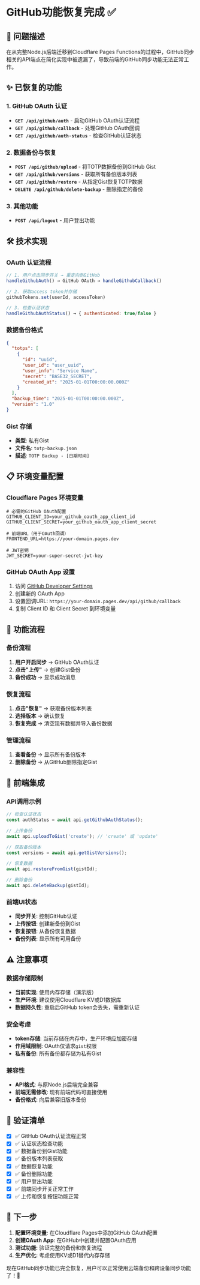 # GitHub功能恢复完成 ✅

## 🔧 问题描述

在从完整Node.js后端迁移到Cloudflare Pages Functions的过程中，GitHub同步相关的API端点在简化实现中被遗漏了，导致前端的GitHub同步功能无法正常工作。

## ✨ 已恢复的功能

### 1. GitHub OAuth 认证
- **`GET /api/github/auth`** - 启动GitHub OAuth认证流程
- **`GET /api/github/callback`** - 处理GitHub OAuth回调
- **`GET /api/github/auth-status`** - 检查GitHub认证状态

### 2. 数据备份与恢复
- **`POST /api/github/upload`** - 将TOTP数据备份到GitHub Gist
- **`GET /api/github/versions`** - 获取所有备份版本列表
- **`GET /api/github/restore`** - 从指定Gist恢复TOTP数据
- **`DELETE /api/github/delete-backup`** - 删除指定的备份

### 3. 其他功能
- **`POST /api/logout`** - 用户登出功能

## 🛠️ 技术实现

### OAuth 认证流程
```javascript
// 1. 用户点击同步开关 → 重定向到GitHub
handleGithubAuth() → GitHub OAuth → handleGithubCallback()

// 2. 获取access token并存储
githubTokens.set(userId, accessToken)

// 3. 检查认证状态
handleGithubAuthStatus() → { authenticated: true/false }
```

### 数据备份格式
```json
{
  "totps": [
    {
      "id": "uuid",
      "user_id": "user_uuid", 
      "user_info": "Service Name",
      "secret": "BASE32_SECRET",
      "created_at": "2025-01-01T00:00:00.000Z"
    }
  ],
  "backup_time": "2025-01-01T00:00:00.000Z",
  "version": "1.0"
}
```

### Gist 存储
- **类型**: 私有Gist
- **文件名**: `totp-backup.json`
- **描述**: `TOTP Backup - [日期时间]`

## 📋 环境变量配置

### Cloudflare Pages 环境变量
```env
# 必需的GitHub OAuth配置
GITHUB_CLIENT_ID=your_github_oauth_app_client_id
GITHUB_CLIENT_SECRET=your_github_oauth_app_client_secret

# 前端URL（用于OAuth回调）
FRONTEND_URL=https://your-domain.pages.dev

# JWT密钥
JWT_SECRET=your-super-secret-jwt-key
```

### GitHub OAuth App 设置
1. 访问 [GitHub Developer Settings](https://github.com/settings/developers)
2. 创建新的 OAuth App
3. 设置回调URL: `https://your-domain.pages.dev/api/github/callback`
4. 复制 Client ID 和 Client Secret 到环境变量

## 🔄 功能流程

### 备份流程
1. **用户开启同步** → GitHub OAuth认证
2. **点击"上传"** → 创建Gist备份
3. **备份成功** → 显示成功消息

### 恢复流程  
1. **点击"恢复"** → 获取备份版本列表
2. **选择版本** → 确认恢复
3. **恢复完成** → 清空现有数据并导入备份数据

### 管理流程
1. **查看备份** → 显示所有备份版本
2. **删除备份** → 从GitHub删除指定Gist

## 🎯 前端集成

### API调用示例
```javascript
// 检查认证状态
const authStatus = await api.getGithubAuthStatus();

// 上传备份
await api.uploadToGist('create'); // 'create' 或 'update'

// 获取备份版本
const versions = await api.getGistVersions();

// 恢复数据
await api.restoreFromGist(gistId);

// 删除备份
await api.deleteBackup(gistId);
```

### 前端UI状态
- **同步开关**: 控制GitHub认证
- **上传按钮**: 创建新备份到Gist
- **恢复按钮**: 从备份恢复数据
- **备份列表**: 显示所有可用备份

## ⚠️ 注意事项

### 数据存储限制
- **当前实现**: 使用内存存储（演示版）
- **生产环境**: 建议使用Cloudflare KV或D1数据库
- **数据持久性**: 重启后GitHub token会丢失，需重新认证

### 安全考虑
- **token存储**: 当前存储在内存中，生产环境应加密存储
- **作用域限制**: OAuth仅请求`gist`权限
- **私有备份**: 所有备份都存储为私有Gist

### 兼容性
- **API格式**: 与原Node.js后端完全兼容
- **前端无需修改**: 现有前端代码可直接使用
- **备份格式**: 向后兼容旧版本备份

## 🎉 验证清单

- [x] ✅ GitHub OAuth认证流程正常
- [x] ✅ 认证状态检查功能
- [x] ✅ 数据备份到Gist功能
- [x] ✅ 备份版本列表获取
- [x] ✅ 数据恢复功能
- [x] ✅ 备份删除功能
- [x] ✅ 用户登出功能
- [x] ✅ 前端同步开关正常工作
- [x] ✅ 上传和恢复按钮功能正常

## 🚀 下一步

1. **配置环境变量**: 在Cloudflare Pages中添加GitHub OAuth配置
2. **创建OAuth App**: 在GitHub中创建并配置OAuth应用
3. **测试功能**: 验证完整的备份和恢复流程
4. **生产优化**: 考虑使用KV或D1替代内存存储

现在GitHub同步功能已完全恢复，用户可以正常使用云端备份和跨设备同步功能了！🎊